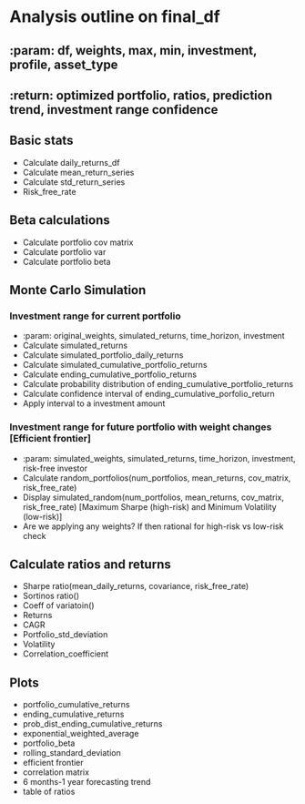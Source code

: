 # Analysis outline on final_df
## :param: df, weights, max, min, investment, profile, asset_type 
## :return: optimized portfolio, ratios, prediction trend, investment          range confidence

## Basic stats
* Calculate daily_returns_df
* Calculate mean_return_series
* Calculate std_return_series
* Risk_free_rate

## Beta calculations
* Calculate portfolio cov matrix
* Calculate portfolio var
* Calculate portfolio beta

## Monte Carlo Simulation
### Investment range for current portfolio
* :param: original_weights, simulated_returns, time_horizon, investment
* Calculate simulated_returns 
* Calculate simulated_portfolio_daily_returns
* Calculate simulated_cumulative_portfolio_returns
* Calculate ending_cumulative_portfolio_returns
* Calculate probability distribution of ending_cumulative_portfolio_returns
* Calculate confidence interval of ending_cumulative_porfolio_return
* Apply interval to a investment amount 

### Investment range for future portfolio with weight changes [Efficient frontier]
* :param: simulated_weights, simulated_returns, time_horizon, investment, risk-free investor
* Calculate random_portfolios(num_portfolios, mean_returns, cov_matrix, risk_free_rate)
* Display simulated_random(num_portfolios, mean_returns, cov_matrix, risk_free_rate) [Maximum Sharpe (high-risk) and Minimum Volatility (low-risk)]
* Are we applying any weights? If then rational for high-risk vs low-risk check

## Calculate ratios and returns
* Sharpe ratio(mean_daily_returns, covariance, risk_free_rate)
* Sortinos ratio()
* Coeff of variatoin()
* Returns
* CAGR
* Portfolio_std_deviation
* Volatility
* Correlation_coefficient

## Plots
* portfolio_cumulative_returns
* ending_cumulative_returns
* prob_dist_ending_cumulative_returns
* exponential_weighted_average
* portfolio_beta
* rolling_standard_deviation
* efficient frontier
* correlation matrix 
* 6 months-1 year forecasting trend
* table of ratios